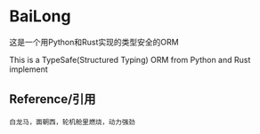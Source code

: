 # BaiLong

这是一个用Python和Rust实现的类型安全的ORM

This is a TypeSafe(Structured Typing) ORM from Python and Rust implement

## Reference/引用

`白龙马，面朝西，轮机舱里燃烧，动力强劲`
